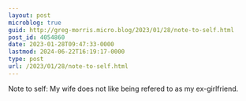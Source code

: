```yaml
---
layout: post
microblog: true
guid: http://greg-morris.micro.blog/2023/01/28/note-to-self.html
post_id: 4054860
date: 2023-01-28T09:47:33-0000
lastmod: 2024-06-22T16:19:17-0000
type: post
url: /2023/01/28/note-to-self.html
---
```

Note to self: My wife does not like being refered to as my ex-girlfriend. 

